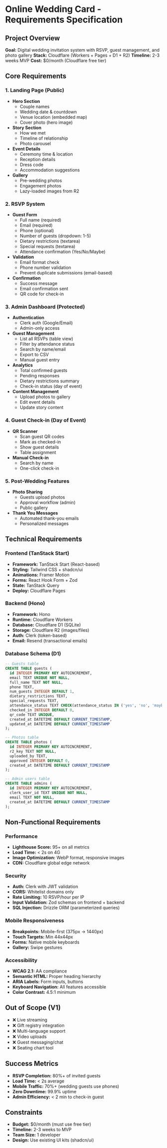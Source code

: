 # Online Wedding Card - Requirements Specification

## Project Overview

**Goal:** Digital wedding invitation system with RSVP, guest management, and photo gallery
**Stack:** Cloudflare (Workers + Pages + D1 + R2)
**Timeline:** 2-3 weeks MVP
**Cost:** $0/month (Cloudflare free tier)

## Core Requirements

### 1. Landing Page (Public)

- **Hero Section**
  - Couple names
  - Wedding date & countdown
  - Venue location (embedded map)
  - Cover photo (hero image)
- **Story Section**
  - How we met
  - Timeline of relationship
  - Photo carousel
- **Event Details**
  - Ceremony time & location
  - Reception details
  - Dress code
  - Accommodation suggestions
- **Gallery**
  - Pre-wedding photos
  - Engagement photos
  - Lazy-loaded images from R2

### 2. RSVP System

- **Guest Form**
  - Full name (required)
  - Email (required)
  - Phone (optional)
  - Number of guests (dropdown: 1-5)
  - Dietary restrictions (textarea)
  - Special requests (textarea)
  - Attendance confirmation (Yes/No/Maybe)
- **Validation**
  - Email format check
  - Phone number validation
  - Prevent duplicate submissions (email-based)
- **Confirmation**
  - Success message
  - Email confirmation sent
  - QR code for check-in

### 3. Admin Dashboard (Protected)

- **Authentication**
  - Clerk auth (Google/Email)
  - Admin-only access
- **Guest Management**
  - List all RSVPs (table view)
  - Filter by attendance status
  - Search by name/email
  - Export to CSV
  - Manual guest entry
- **Analytics**
  - Total confirmed guests
  - Pending responses
  - Dietary restrictions summary
  - Check-in status (day of event)
- **Content Management**
  - Upload photos to gallery
  - Edit event details
  - Update story content

### 4. Guest Check-in (Day of Event)

- **QR Scanner**
  - Scan guest QR codes
  - Mark as checked-in
  - Show guest details
  - Table assignment
- **Manual Check-in**
  - Search by name
  - One-click check-in

### 5. Post-Wedding Features

- **Photo Sharing**
  - Guests upload photos
  - Approval workflow (admin)
  - Public gallery
- **Thank You Messages**
  - Automated thank-you emails
  - Personalized messages

## Technical Requirements

### Frontend (TanStack Start)

- **Framework:** TanStack Start (React-based)
- **Styling:** Tailwind CSS + shadcn/ui
- **Animations:** Framer Motion
- **Forms:** React Hook Form + Zod
- **State:** TanStack Query
- **Deploy:** Cloudflare Pages

### Backend (Hono)

- **Framework:** Hono
- **Runtime:** Cloudflare Workers
- **Database:** Cloudflare D1 (SQLite)
- **Storage:** Cloudflare R2 (images/files)
- **Auth:** Clerk (token-based)
- **Email:** Resend (transactional emails)

### Database Schema (D1)

```sql
-- Guests table
CREATE TABLE guests (
  id INTEGER PRIMARY KEY AUTOINCREMENT,
  email TEXT UNIQUE NOT NULL,
  full_name TEXT NOT NULL,
  phone TEXT,
  num_guests INTEGER DEFAULT 1,
  dietary_restrictions TEXT,
  special_requests TEXT,
  attendance_status TEXT CHECK(attendance_status IN ('yes', 'no', 'maybe')),
  checked_in INTEGER DEFAULT 0,
  qr_code TEXT UNIQUE,
  created_at DATETIME DEFAULT CURRENT_TIMESTAMP,
  updated_at DATETIME DEFAULT CURRENT_TIMESTAMP
);

-- Photos table
CREATE TABLE photos (
  id INTEGER PRIMARY KEY AUTOINCREMENT,
  r2_key TEXT NOT NULL,
  uploaded_by TEXT,
  approved INTEGER DEFAULT 0,
  created_at DATETIME DEFAULT CURRENT_TIMESTAMP
);

-- Admin users table
CREATE TABLE admins (
  id INTEGER PRIMARY KEY AUTOINCREMENT,
  clerk_user_id TEXT UNIQUE NOT NULL,
  email TEXT NOT NULL,
  created_at DATETIME DEFAULT CURRENT_TIMESTAMP
);
```

## Non-Functional Requirements

### Performance

- **Lighthouse Score:** 95+ on all metrics
- **Load Time:** < 2s on 4G
- **Image Optimization:** WebP format, responsive images
- **CDN:** Cloudflare global edge network

### Security

- **Auth:** Clerk with JWT validation
- **CORS:** Whitelist domains only
- **Rate Limiting:** 10 RSVP/hour per IP
- **Input Validation:** Zod schemas on frontend + backend
- **SQL Injection:** Drizzle ORM (parameterized queries)

### Mobile Responsiveness

- **Breakpoints:** Mobile-first (375px → 1440px)
- **Touch Targets:** Min 44x44px
- **Forms:** Native mobile keyboards
- **Gallery:** Swipe gestures

### Accessibility

- **WCAG 2.1:** AA compliance
- **Semantic HTML:** Proper heading hierarchy
- **ARIA Labels:** Form inputs, buttons
- **Keyboard Navigation:** All features accessible
- **Color Contrast:** 4.5:1 minimum

## Out of Scope (V1)

- ❌ Live streaming
- ❌ Gift registry integration
- ❌ Multi-language support
- ❌ Video uploads
- ❌ Guest messaging/chat
- ❌ Seating chart tool

## Success Metrics

- **RSVP Completion:** 80%+ of invited guests
- **Load Time:** < 2s average
- **Mobile Traffic:** 70%+ (wedding guests use phones)
- **Zero Downtime:** 99.9% uptime
- **Admin Efficiency:** < 2 min to check-in guest

## Constraints

- **Budget:** $0/month (must use free tier)
- **Timeline:** 2-3 weeks to MVP
- **Team Size:** 1 developer
- **Design:** Use existing UI kits (shadcn/ui)
